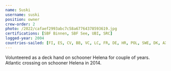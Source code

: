 ```yaml
---
name: Suski
username: suski
position: owner
crew-order: 2
photo: /2022/cafaef2993abc7c58a67764378593619.jpg
certifications: [SBF Binnen, SBF See, UBI, SRC]
logged-year: 2004
countries-sailed: [FI, ES, CV, BB, VC, LC, FR, DE, HR, POL, SWE, DK, AX, EST ]
---
```

Volunteered as a deck hand on schooner Helena for couple of years.
Atlantic crossing on schooner Helena in 2014.


